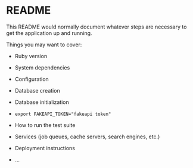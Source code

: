 # README

This README would normally document whatever steps are necessary to get the
application up and running.

Things you may want to cover:

* Ruby version

* System dependencies

* Configuration

* Database creation

* Database initialization

 * `export FAKEAPI_TOKEN="fakeapi token"`

* How to run the test suite

* Services (job queues, cache servers, search engines, etc.)

* Deployment instructions

* ...
